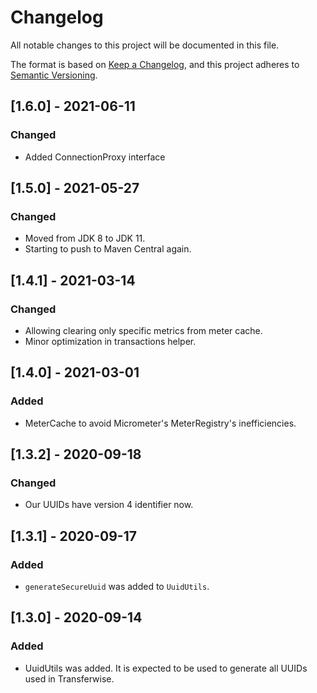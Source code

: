 # Changelog
All notable changes to this project will be documented in this file.

The format is based on [Keep a Changelog](https://keepachangelog.com/en/1.0.0/),
and this project adheres to [Semantic Versioning](https://semver.org/spec/v2.0.0.html).

## [1.6.0] - 2021-06-11
### Changed
* Added ConnectionProxy interface

## [1.5.0] - 2021-05-27
### Changed
* Moved from JDK 8 to JDK 11.
* Starting to push to Maven Central again.

## [1.4.1] - 2021-03-14
### Changed
* Allowing clearing only specific metrics from meter cache.
* Minor optimization in transactions helper.

## [1.4.0] - 2021-03-01
### Added
* MeterCache to avoid Micrometer's MeterRegistry's inefficiencies.

## [1.3.2] - 2020-09-18
### Changed
* Our UUIDs have version 4 identifier now.

## [1.3.1] - 2020-09-17
### Added
* `generateSecureUuid` was added to `UuidUtils`.

## [1.3.0] - 2020-09-14
### Added
* UuidUtils was added. It is expected to be used to generate all UUIDs used in Transferwise.
